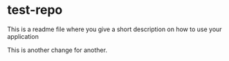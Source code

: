 # test-repo
This is a readme file where you give a short description on how to use your application

This is another change for another.
